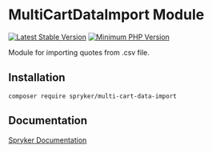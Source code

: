 # MultiCartDataImport Module
[![Latest Stable Version](https://poser.pugx.org/spryker/multi-cart-data-import/v/stable.svg)](https://packagist.org/packages/spryker/multi-cart-data-import)
[![Minimum PHP Version](https://img.shields.io/badge/php-%3E%3D%207.4-8892BF.svg)](https://php.net/)

Module for importing quotes from .csv file.

## Installation

```
composer require spryker/multi-cart-data-import
```

## Documentation

[Spryker Documentation](https://academy.spryker.com/developing_with_spryker/module_guide/modules.html)

